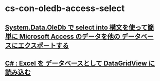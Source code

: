 # cs-con-oledb-access-select

## [System.Data.OleDb で select into 構文を使って簡単に Microsoft Access のデータを他の データベースにエクスポートする](https://logicalerror.seesaa.net/article/453567632.html)

## [C# : Excel を データベースとして DataGridView に読み込む](https://logicalerror.seesaa.net/article/455635629.html)
